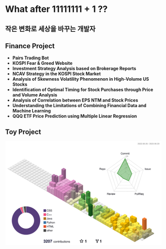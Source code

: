 # What after 11111111 + 1 ??
## 작은 변화로 세상을 바꾸는 개발자

## Finance Project
- **Pairs Trading Bot**
- **KOSPI Fear & Greed Website**
- **Investment Strategy Analysis based on Brokerage Reports**
- **NCAV Strategy in the KOSPI Stock Market**
- **Analysis of Skewness Volatility Phenomenon in High-Volume US Stocks**
- **Identification of Optimal Timing for Stock Purchases through Price and Volume Analysis**
- **Analysis of Correlation between EPS NTM and Stock Prices**
- **Understanding the Limitations of Combining Financial Data and Machine Learning**
- **QQQ ETF Price Prediction using Multiple Linear Regression**

## Toy Project


![](./profile-3d-contrib/profile-south-season-animate.svg)
